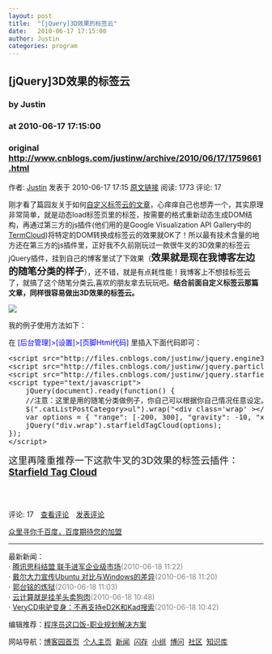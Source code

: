 ```yaml
---
layout: post
title:  "[jQuery]3D效果的标签云"
date:   2010-06-17 17:15:00
author: Justin
categories: program
---
```


## [jQuery]3D效果的标签云
### by Justin
### at 2010-06-17 17:15:00
### original <http://www.cnblogs.com/justinw/archive/2010/06/17/1759661.html>

<p><a href="http://www.cnblogs.com/justinw/"><img src="http://pic.cnblogs.com/face/u7781.jpg" alt="" border="0"></a><br>作者: <a href="http://www.cnblogs.com/justinw/">Justin</a> 发表于 2010-06-17 17:15 <a href="http://www.cnblogs.com/justinw/archive/2010/06/17/1759661.html">原文链接</a> 阅读: 1773 评论: 17</p><p>刚才看了篇园友关于如何<a href="http://www.cnblogs.com/lauyee/archive/2010/06/17/1759390.html">自定义标签云的文章</a>，心痒痒自己也想弄一个，其实原理非常简单，就是动态load标签页里的标签，按需要的格式重新动态生成DOM结构，再通过第三方的js插件(他们用的是Google Visualization API Gallery中的<a href="http://visapi-gadgets.googlecode.com/svn/trunk/termcloud/doc.html">TermCloud</a>)将特定的DOM转换成标签云的效果就OK了！所以最有技术含量的地方还在第三方的js插件里，正好我不久前刚玩过一款很牛叉的3D效果的标签云jQuery插件，挂到自己的博客里试了下效果（<b><span style="font-size:14pt">效果就是现在我博客左边的随笔分类的样子</span></b>），还不错，就是有点耗性能！我博客上不想挂标签云了，就搞了这个随笔分类云,喜欢的朋友拿去玩玩吧。<strong>结合前面自定义标签云那篇文章，同样很容易做出3D效果的标签云。</strong></p>
<p><img src="http://pic002.cnblogs.com/img/justinw/201006/2010061719244429.png"></p>
<p>我的例子使用方法如下：</p>
<p>在<span style="color:#0000ff"> [后台管理]&gt;[设置]&gt;[页脚Html代码] </span>里插入下面代码即可：</p>
<p>
<pre>&lt;script src=&quot;http://files.cnblogs.com/justinw/jquery.engine3D.js&quot; type=&quot;text/javascript&quot; charset=&quot;utf-8&quot;&gt;&lt;/script&gt;
&lt;script src=&quot;http://files.cnblogs.com/justinw/jquery.particlePhysics.js&quot; type=&quot;text/javascript&quot; charset=&quot;utf-8&quot;&gt;&lt;/script&gt;
&lt;script src=&quot;http://files.cnblogs.com/justinw/jquery.starfieldTagCloud.js&quot; type=&quot;text/javascript&quot; charset=&quot;utf-8&quot;&gt;&lt;/script&gt;
&lt;script type=&quot;text/javascript&quot;&gt;
    jQuery(document).ready(function() {
    //注意：这里是用的随笔分类做例子，你自己可以根据你自己情况任意设定。
    $(&quot;.catListPostCategory&gt;ul&quot;).wrap(&quot;&lt;div class=&#39;wrap&#39; &gt;&lt;/div&gt;&quot;).parent().css({ &#39;width&#39;: &#39;245px&#39;, &#39;height&#39;: &#39;496px&#39; });
    var options = { &quot;range&quot;: [-200, 300], &quot;gravity&quot;: -10, &quot;xPos&quot;: 0.5, &quot;yPos&quot;: 0.5, &quot;gravityVector&quot;: [0, 0, 1], &quot;interval&quot;: 100, &quot;hoverGravityFactor&quot;: 0 };
    jQuery(&quot;div.wrap&quot;).starfieldTagCloud(options);
});	
&lt;/script&gt;
</pre>
</p>
<p><span style="font-size:14pt">这里再隆重推荐一下这款牛叉的3D效果的标签云插件：<b><a href="http://bugsoftware.co.uk/jQuery/StarfieldTagCloud/">Starfield Tag Cloud </a></b></span></p>
<p> </p>
<div style="width:1px;height:1px;overflow:hidden">我博客上不想挂标签云，就搞了一个随笔分类云，</div><img src="http://www.cnblogs.com/justinw/aggbug/1759661.html?type=1" width="1" height="1" alt=""><p>评论: 17　<a href="http://www.cnblogs.com/justinw/archive/2010/06/17/1759661.html#pagedcomment">查看评论</a>　<a href="http://www.cnblogs.com/justinw/archive/2010/06/17/1759661.html#commentform">发表评论</a></p><p><a href="http://a4.yeshj.com/rd/35721/">众里寻你千百度，百度期待您的加盟</a></p><hr><p>最新新闻：<br>· <a href="http://news.cnblogs.com/n/66498/">腾讯思科结盟 联手进军企业级市场</a><span style="color:gray">(2010-06-18 11:22)</span><br>· <a href="http://news.cnblogs.com/n/66497/">戴尔大力宣传Ubuntu 对比与Windows的差异</a><span style="color:gray">(2010-06-18 11:20)</span><br>· <a href="http://news.cnblogs.com/n/66496/">郭台铭的炼狱</a><span style="color:gray">(2010-06-18 11:03)</span><br>· <a href="http://news.cnblogs.com/n/66495/">云计算就是挂羊头卖狗肉</a><span style="color:gray">(2010-06-18 10:48)</span><br>· <a href="http://news.cnblogs.com/n/66494/">VeryCD电驴变身：不再支持eD2K和Kad搜索</a><span style="color:gray">(2010-06-18 10:42)</span><br></p><p>编辑推荐：<a href="http://www.cnblogs.com/lauyee/archive/2010/06/16/1758983.html">程序员这口饭-职业规划解决方案</a><br></p><p>网站导航：<a href="http://www.cnblogs.com">博客园首页</a>  <a href="http://home.cnblogs.com/">个人主页</a>  <a href="http://news.cnblogs.com">新闻</a>  <a href="http://home.cnblogs.com/ing/">闪存</a>  <a href="http://home.cnblogs.com/group/">小组</a>  <a href="http://space.cnblogs.com/q/">博问</a>  <a href="http://space.cnblogs.com">社区</a>  <a href="http://kb.cnblogs.com">知识库</a></p>